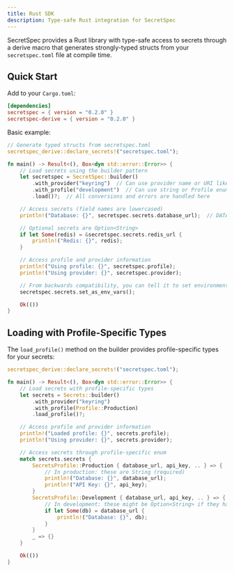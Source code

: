 ```yaml
---
title: Rust SDK
description: Type-safe Rust integration for SecretSpec
---
```


SecretSpec provides a Rust library with type-safe access to secrets through a derive macro that generates strongly-typed structs from your `secretspec.toml` file at compile time.

## Quick Start

Add to your `Cargo.toml`:

```toml
[dependencies]
secretspec = { version = "0.2.0" }
secretspec-derive = { version = "0.2.0" }
```

Basic example:

```rust
// Generate typed structs from secretspec.toml
secretspec_derive::declare_secrets!("secretspec.toml");

fn main() -> Result<(), Box<dyn std::error::Error>> {
    // Load secrets using the builder pattern
    let secretspec = SecretSpec::builder()
        .with_provider("keyring")  // Can use provider name or URI like "dotenv:/path/to/.env"
        .with_profile("development")  // Can use string or Profile enum
        .load()?;  // All conversions and errors are handled here

    // Access secrets (field names are lowercased)
    println!("Database: {}", secretspec.secrets.database_url);  // DATABASE_URL → database_url

    // Optional secrets are Option<String>
    if let Some(redis) = &secretspec.secrets.redis_url {
        println!("Redis: {}", redis);
    }

    // Access profile and provider information
    println!("Using profile: {}", secretspec.profile);
    println!("Using provider: {}", secretspec.provider);

    // From backwards compatibility, you can tell it to set environment variables
    secretspec.secrets.set_as_env_vars();

    Ok(())
}
```

## Loading with Profile-Specific Types

The `load_profile()` method on the builder provides profile-specific types for your secrets:

```rust
secretspec_derive::declare_secrets!("secretspec.toml");

fn main() -> Result<(), Box<dyn std::error::Error>> {
    // Load secrets with profile-specific types
    let secrets = Secrets::builder()
        .with_provider("keyring")
        .with_profile(Profile::Production)
        .load_profile()?;

    // Access profile and provider information
    println!("Loaded profile: {}", secrets.profile);
    println!("Using provider: {}", secrets.provider);

    // Access secrets through profile-specific enum
    match secrets.secrets {
        SecretsProfile::Production { database_url, api_key, .. } => {
            // In production: these are String (required)
            println!("Database: {}", database_url);
            println!("API Key: {}", api_key);
        }
        SecretsProfile::Development { database_url, api_key, .. } => {
            // In development: these might be Option<String> if they have defaults
            if let Some(db) = database_url {
                println!("Database: {}", db);
            }
        }
        _ => {}
    }

    Ok(())
}
```
